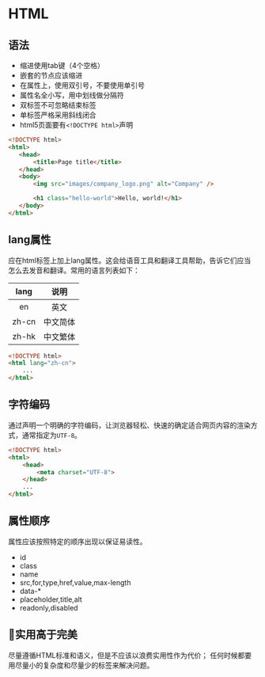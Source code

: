 # HTML

## 语法

 - 缩进使用tab键（4个空格）
 - 嵌套的节点应该缩进
 - 在属性上，使用双引号，不要使用单引号
 - 属性名全小写，用中划线做分隔符
 - 双标签不可忽略结束标签
 - 单标签严格采用斜线闭合
 - html5页面要有`<!DOCTYPE html>`声明

 ``` html
<!DOCTYPE html>
<html>
    <head>
        <title>Page title</title>
    </head>
    <body>
        <img src="images/company_logo.png" alt="Company" />

        <h1 class="hello-world">Hello, world!</h1>
    </body>
</html>
 ```

## lang属性

应在html标签上加上lang属性。这会给语音工具和翻译工具帮助，告诉它们应当怎么去发音和翻译。常用的语言列表如下：

|  lang  |  说明   |
|:------:|:------:|
|   en   |  英文   |
|  zh-cn | 中文简体 |
|  zh-hk | 中文繁体 |

``` html
<!DOCTYPE html>
<html lang="zh-cn">
	...
</html>
```

## 字符编码

通过声明一个明确的字符编码，让浏览器轻松、快速的确定适合网页内容的渲染方式，通常指定为`UTF-8`。

``` html
<!DOCTYPE html>
<html>
    <head>
        <meta charset="UTF-8">
    </head>
    ...
</html>
```

## 属性顺序

属性应该按照特定的顺序出现以保证易读性。
- id
- class
- name
- src,for,type,href,value,max-length
- data-*
- placeholder,title,alt
- readonly,disabled

## 实用高于完美

尽量遵循HTML标准和语义，但是不应该以浪费实用性作为代价；
任何时候都要用尽量小的复杂度和尽量少的标签来解决问题。


